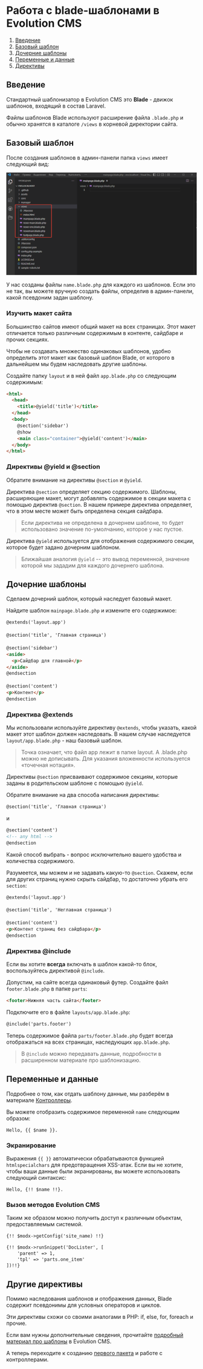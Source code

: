 # Работа с blade-шаблонами в Evolution CMS

1. [Введение](#section1)
2. [Базовый шаблон](#section2)
3. [Дочерние шаблоны](#section3)
4. [Переменные и данные](#section4)
5. [Директивы](#section5)

## Введение <a name="section1"></a>

Стандартный шаблонизатор в Evolution CMS это **Blade** - движок шаблонов, входящий в состав Laravel.

Файлы шаблонов Blade используют расширение файла `.blade.php` и обычно хранятся в каталоге `/views` в корневой директории сайта.

## Базовый шаблон <a name="section2"></a>

После создания шаблонов в админ-панели папка `views` имеет следующий вид:

![Blade шаблоны](/assets/images/s9.png)

У нас созданы файлы `name.blade.php` для каждого из шаблонов. Если это не так, вы можете вручную создать файлы, определив в админ-панели, какой псевдоним задан шаблону.

### Изучить макет сайта

Большинство сайтов имеют общий макет на всех страницах. Этот макет отличается только различным содержимым в контенте, сайдбаре и прочих секциях.

Чтобы не создавать множество одинаковых шаблонов, удобно определить этот макет как базовый шаблон Blade, от которого в дальнейшем мы будем наследовать другие шаблоны.

Создайте папку `layout` и в ней файл `app.blade.php` со следующим содержимым:

<!-- prettier-ignore -->
```html
<html>
  <head>
    <title>@yield('title')</title>
  </head>
  <body>
    @section('sidebar')
    @show
    <main class="container">@yield('content')</main>
  </body>
</html>
```

### Директивы @yield и @section

Обратите внимание на директивы `@section` и `@yield`.

Директива `@section` определяет секцию содержимого. Шаблоны, расширяющие макет, могут добавлять содержимое в секции макета с помощью директив `@section`. В нашем примере директива определяет, что в этом месте может быть определена секция сайдбара.

> Если директива не определена в дочернем шаблоне, то будет использовано значение по-умолчанию, которое у нас пустое.

Директива `@yield` используется для отображения содержимого секции, которое будет задано дочерним шаблоном.

> Ближайшая аналогия `@yield` -- это вывод переменной, значение которой мы зададим для каждого дочернего шаблона.

## Дочерние шаблоны <a name="section3"></a>

Сделаем дочерний шаблон, который наследует базовый макет.

Найдите шаблон `mainpage.blade.php` и измените его содержимое:

<!-- prettier-ignore -->
```html
@extends('layout.app')

@section('title', 'Главная страница')

@section('sidebar')
<aside>
  <p>Сайдбар для главной</p>
</aside>
@endsection

@section('content')
<p>Контент</p>
@endsection
```

### Директива @extends

Мы использовали используйте директиву `@extends`, чтобы указать, какой макет этот шаблон должен наследовать. В нашем случае наследуется `layout/app.blade.php` - наш базовый шаблон.

> Точка означает, что файл app лежит в папке layout. А .blade.php можно не дописывать. Для указания вложенности используется «точечная нотация».

Директивы `@section` присваивают содержимое секциям, которые заданы в родительском шаблоне с помощью `@yield`.

Обратите внимание на два способа написания директивы:

```html
@section('title', 'Главная страница')
```

и

```html
@section('content')
<!-- any html -->
@endsection
```

Какой способ выбрать - вопрос исключительно вашего удобства и количества содержимого.

Разумеется, мы можем и не задавать какую-то `@section`. Скажем, если для других страниц нужно скрыть сайдбар, то достаточно убрать его `section`:

<!-- prettier-ignore -->
```html
@extends('layout.app')

@section('title', 'Неглавная страница')

@section('content')
<p>Контент страниц без сайдбара</p>
@endsection
```

### Директива @include

Если вы хотите **всегда** включать в шаблон какой-то блок, воспользуйтесь директивой `@include`.

Допустим, на сайте всегда одинаковый футер. Создайте файл `footer.blade.php` в папке `parts`:

```html
<footer>Нижняя часть сайта</footer>
```

Подключите его в файле `layouts/app.blade.php`:

```html
@include('parts.footer')
```

Теперь содержимое файла `parts/footer.blade.php` будет всегда отображаться на всех страницах, наследующих `app.blade.php`.

> В `@include` можно передавать данные, подробности в расширенном материале про шаблонизацию.

## Переменные и данные <a name="section4"></a>

Подробнее о том, как отдать шаблону данные, мы разберём в материале [Контроллеры](/v3/02_%D0%A1%D0%BE%D0%B7%D0%B4%D0%B0%D0%BD%D0%B8%D0%B5%20%D1%81%D0%B0%D0%B9%D1%82%D0%B0/005_%D0%9A%D0%BE%D0%BD%D1%82%D1%80%D0%BE%D0%BB%D0%BB%D0%B5%D1%80%D1%8B.md).

Вы можете отобразить содержимое переменной `name` следующим образом:

```
Hello, {{ $name }}.
```

### Экранирование

Выражения `{{ }}` автоматически обрабатываются функцией `htmlspecialchars` для предотвращения XSS-атак. Если вы не хотите, чтобы ваши данные были экранированы, вы можете использовать следующий синтаксис:

```
Hello, {!! $name !!}.
```

### Вызов методов Evolution CMS

Таким же образом можно получить доступ к различным объектам, предоставляемым системой.

```
{!! $modx->getConfig('site_name) !!}
```

```
{!! $modx->runSnippet('DocLister', [
    'parent' => 1,
    'tpl' => 'parts.one_item'
])!!}
```

## Другие директивы <a name="section5"></a>

Помимо наследования шаблонов и отображения данных, Blade содержит псевдонимы для условных операторов и циклов.

Эти директивы схожи со своими аналогами в PHP: if, else, for, foreach и прочие.

Если вам нужны дополнительные сведения, прочитайте [подробный материал про шаблоны](/v3/03_%D0%9F%D0%BE%D0%B4%D1%80%D0%BE%D0%B1%D0%BD%D0%B5%D0%B5/001_Шаблоны%20в%20Evolution%20CMS.md) в Evolution CMS.

А теперь переходите к созданию [первого пакета](/v3/02_%D0%A1%D0%BE%D0%B7%D0%B4%D0%B0%D0%BD%D0%B8%D0%B5%20%D1%81%D0%B0%D0%B9%D1%82%D0%B0/004_%D0%A1%D1%82%D0%B0%D1%80%D1%82%D0%BE%D0%B2%D1%8B%D0%B9%20%D0%BF%D0%B0%D0%BA%D0%B5%D1%82.md) и работе с контроллерами.
